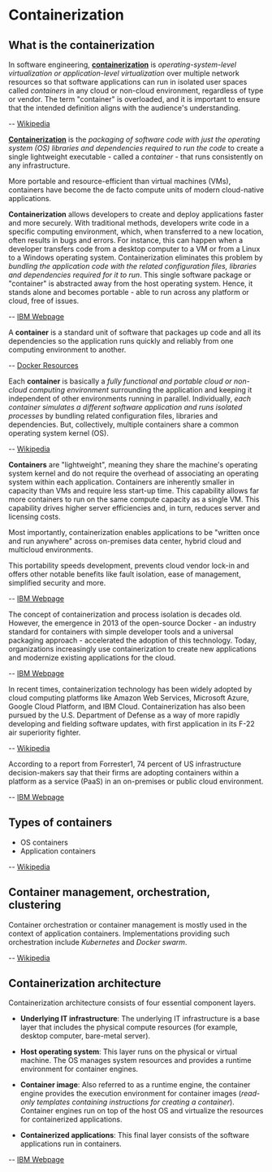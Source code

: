 # Containerization

## What is the containerization

In software engineering, [**containerization**](https://en.wikipedia.org/wiki/Containerization_(computing)) is *operating-system-level virtualization or application-level virtualization* over multiple network resources so that software applications can run in isolated user spaces called *containers* in any cloud or non-cloud environment, regardless of type or vendor. The term "container" is overloaded, and it is important to ensure that the intended definition aligns with the audience's understanding.

-- [Wikipedia](https://en.wikipedia.org/wiki/Containerization_(computing))

[**Containerization**](https://www.ibm.com/think/topics/containerization) is the *packaging of software code with just the operating system (OS) libraries and dependencies required to run the code* to create a single lightweight executable - called a *container* - that runs consistently on any infrastructure.

More portable and resource-efficient than virtual machines (VMs), containers have become the de facto compute units of modern cloud-native applications.

**Containerization** allows developers to create and deploy applications faster and more securely. With traditional methods, developers write code in a specific computing environment, which, when transferred to a new location, often results in bugs and errors. For instance, this can happen when a developer transfers code from a desktop computer to a VM or from a Linux to a Windows operating system. Containerization eliminates this problem by *bundling the application code with the related configuration files, libraries and dependencies required for it to run*. This single software package or "container" is abstracted away from the host operating system. Hence, it stands alone and becomes portable - able to run across any platform or cloud, free of issues.

-- [IBM Webpage](https://www.ibm.com/think/topics/containerization)

A **container** is a standard unit of software that packages up code and all its dependencies so the application runs quickly and reliably from one computing environment to another.

-- [Docker Resources](https://www.docker.com/resources/what-container)

Each **container** is basically a *fully functional and portable cloud or non-cloud computing environment* surrounding the application and keeping it independent of other environments running in parallel. Individually, *each container simulates a different software application and runs isolated processes* by bundling related configuration files, libraries and dependencies. But, collectively, multiple containers share a common operating system kernel (OS).

-- [Wikipedia](https://en.wikipedia.org/wiki/Containerization_(computing)#Usage)

**Containers** are "lightweight", meaning they share the machine's operating system kernel and do not require the overhead of associating an operating system within each application. Containers are inherently smaller in capacity than VMs and require less start-up time. This capability allows far more containers to run on the same compute capacity as a single VM. This capability drives higher server efficiencies and, in turn, reduces server and licensing costs.

Most importantly, containerization enables applications to be "written once and run anywhere" across on-premises data center, hybrid cloud and multicloud environments.

This portability speeds development, prevents cloud vendor lock-in and offers other notable benefits like fault isolation, ease of management, simplified security and more.

-- [IBM Webpage](https://www.ibm.com/think/topics/containerization)

The concept of containerization and process isolation is decades old. However, the emergence in 2013 of the open-source Docker - an industry standard for containers with simple developer tools and a universal packaging approach - accelerated the adoption of this technology. Today, organizations increasingly use containerization to create new applications and modernize existing applications for the cloud.

-- [IBM Webpage](https://www.ibm.com/think/topics/containerization)

In recent times, containerization technology has been widely adopted by cloud computing platforms like Amazon Web Services, Microsoft Azure, Google Cloud Platform, and IBM Cloud. Containerization has also been pursued by the U.S. Department of Defense as a way of more rapidly developing and fielding software updates, with first application in its F-22 air superiority fighter.

-- [Wikipedia](https://en.wikipedia.org/wiki/Containerization_(computing)#Usage)

According to a report from Forrester1, 74 percent of US infrastructure decision-makers say that their firms are adopting containers within a platform as a service (PaaS) in an on-premises or public cloud environment.

-- [IBM Webpage](https://www.ibm.com/think/topics/containerization)

## Types of containers

* OS containers
* Application containers

-- [Wikipedia](https://en.wikipedia.org/wiki/Containerization_(computing)#Types_of_containers)

## Container management, orchestration, clustering

Container orchestration or container management is mostly used in the context of application containers. Implementations providing such orchestration include *Kubernetes* and *Docker swarm*.

-- [Wikipedia](https://en.wikipedia.org/wiki/Containerization_(computing)#Container_cluster_management)

## Containerization architecture

Containerization architecture consists of four essential component layers.

* **Underlying IT infrastructure**: The underlying IT infrastructure is a base layer that includes the physical compute resources (for example, desktop computer, bare-metal server).

* **Host operating system**: This layer runs on the physical or virtual machine. The OS manages system resources and provides a runtime environment for container engines.

* **Container image**: Also referred to as a runtime engine, the container engine provides the execution environment for container images (*read-only templates containing instructions for creating a container*). Container engines run on top of the host OS and virtualize the resources for containerized applications.

* **Containerized applications**: This final layer consists of the software applications run in containers.

-- [IBM Webpage](https://www.ibm.com/think/topics/containerization)












